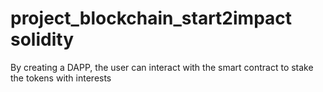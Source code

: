 # project_blockchain_start2impact solidity
By creating a DAPP, the user can interact with the smart contract to stake the tokens with interests
